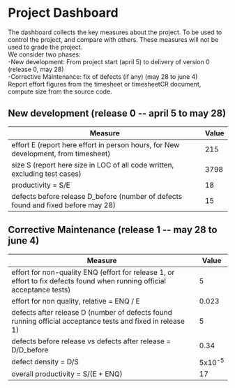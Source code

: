 # Project Dashboard

The dashboard collects the key measures about the project.
To be used to control the project, and compare with others. These measures will not be used to grade the project. <br>
We consider two phases: <br>
-New development: From project start (april 5) to delivery of version 0 (release 0, may 28) <br>
-Corrective Maintenance: fix of defects (if any) (may 28 to june 4) <br>
Report effort figures from the timesheet or timesheetCR document, compute size from the source code.

## New development (release 0 -- april 5 to may 28)

| Measure                                                                            | Value |
| ---------------------------------------------------------------------------------- | ----- |
| effort E (report here effort in person hours, for New development, from timesheet) | 215   |
| size S (report here size in LOC of all code written, excluding test cases)         | 3798  |
| productivity = S/E                                                                 | 18    |
| defects before release D_before (number of defects found and fixed before may 28)  | 15    |

## Corrective Maintenance (release 1 -- may 28 to june 4)

| Measure                                                                                                                  | Value             |
| ------------------------------------------------------------------------------------------------------------------------ | ----------------- |
| effort for non-quality ENQ (effort for release 1, or effort to fix defects found when running official acceptance tests) | 5                 |
| effort for non quality, relative = ENQ / E                                                                               | 0.023             |
| defects after release D (number of defects found running official acceptance tests and fixed in release 1)               | 5                 |
| defects before release vs defects after release = D/D_before                                                             | 0.34              |
| defect density = D/S                                                                                                     | 5x10<sup>-5</sup> |
| overall productivity = S/(E + ENQ)                                                                                       | 17                |
